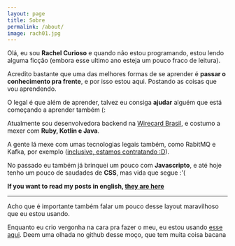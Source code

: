 ```yaml
---
layout: page
title: Sobre
permalink: /about/
image: rach01.jpg
---
```


Olá, eu sou **Rachel Curioso** e quando não estou programando, estou lendo alguma ficção (embora esse ultimo ano esteja um pouco fraco de leitura).

Acredito bastante que uma das melhores formas de se aprender é **passar o conhecimento pra frente**, e por isso estou aqui. Postando as coisas que vou aprendendo.

O legal é que além de aprender, talvez eu consiga **ajudar** alguém que está começando a aprender também (:

Atualmente sou desenvolvedora backend na [Wirecard Brasil](https://wirecard.com.br/), e costumo a mexer com **Ruby, Kotlin e Java**.

A gente lá mexe com umas tecnologias legais também, como RabitMQ e Kafka, por exemplo ([inclusive, estamos contratando :D](https://wirecardbrasil.workable.com/)).

No passado eu também já brinquei um pouco com **Javascripto**, e até hoje tenho um pouco de saudades de **CSS**, mas vida que segue :'(

**If you want to read my posts in english, [they are here](https://dev.to/rachc)**

***

Acho que é importante também falar um pouco desse layout maravilhoso que eu estou usando.

Enquanto eu crio vergonha na cara pra fazer o meu, eu estou usando [esse aqui](https://github.com/artemsheludko/zolan). Deem uma olhada no github desse moço, que tem muita coisa bacana
